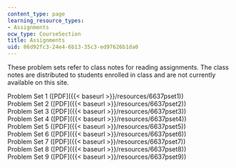 ```yaml
---
content_type: page
learning_resource_types:
- Assignments
ocw_type: CourseSection
title: Assignments
uid: 86d92fc3-24e4-6b13-35c3-ed97626b1da0
---
```


These problem sets refer to class notes for reading assignments. The class notes are distributed to students enrolled in class and are not currently available on this site.

Problem Set 1 ([PDF]({{< baseurl >}}/resources/6637pset1))  
Problem Set 2 ([PDF]({{< baseurl >}}/resources/6637pset2))  
Problem Set 3 ([PDF]({{< baseurl >}}/resources/6637pset3))  
Problem Set 4 ([PDF]({{< baseurl >}}/resources/6637pset4))  
Problem Set 5 ([PDF]({{< baseurl >}}/resources/6637pset5))  
Problem Set 6 ([PDF]({{< baseurl >}}/resources/6637pset6))  
Problem Set 7 ([PDF]({{< baseurl >}}/resources/6637pset7))  
Problem Set 8 ([PDF]({{< baseurl >}}/resources/6637pset8))  
Problem Set 9 ([PDF]({{< baseurl >}}/resources/6637pset9))